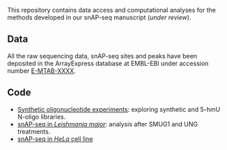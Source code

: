 
This repository contains data access and computational analyses for the methods developed in our snAP-seq manuscript (*under review*).

## Data

All the raw sequencing data, snAP-seq sites and peaks have been deposited in the ArrayExpress database at EMBL-EBI under accession number [E-MTAB-XXXX](https://www.ebi.ac.uk/arrayexpress/experiments/E-MTAB-XXXX).


## Code

- [Synthetic oligonucleotide experiments](oligo.md): exploring synthetic and 5-hmU N-oligo libraries.
- [snAP-seq in *Leishmania major*](leishmania.md): analysis after SMUG1 and UNG treatments.
- [snAP-seq in *HeLa* cell line](hela.md)
